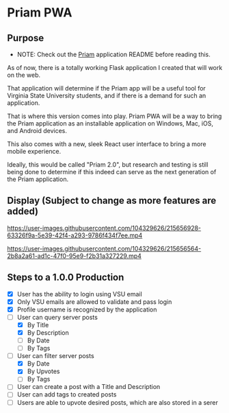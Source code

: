 # Priam PWA

## Purpose

- NOTE: Check out the [Priam](https://www.github.com/kingtechnician/priam) application README before reading this.

As of now, there is a totally working Flask application I created that will work on the web.

That application will determine if the Priam app will be a useful tool for Virginia State University students, and if there is a demand for such an application.

That is where this version comes into play. Priam PWA will be a way to bring the Priam application as an installable application on Windows, Mac, iOS, and Android devices.

This also comes with a new, sleek React user interface to bring a more mobile experience.

Ideally, this would be called "Priam 2.0", but research and testing is still being done to determine if this indeed can serve as the next generation of the Priam application.

## Display (Subject to change as more features are added)





https://user-images.githubusercontent.com/104329626/215656928-63326f9a-5e39-42f4-a293-9786f434f7ee.mp4


https://user-images.githubusercontent.com/104329626/215656564-2b8a2a61-ad1c-47f0-95e9-f2b31a327229.mp4

## Steps to a 1.0.0 Production

- [x] User has the ability to login using VSU email
- [x] Only VSU emails are allowed to validate and pass login
- [x] Profile username is recognized by the application
- [ ] User can query server posts
  - [x] By Title
  - [x] By Description
  - [ ] By Date
  - [ ] By Tags
- [ ] User can filter server posts
  - [x] By Date
  - [x] By Upvotes
  - [ ] By Tags
- [ ] User can create a post with a Title and Description
- [ ] User can add tags to created posts
- [ ] Users are able to upvote desired posts, which are also stored in a serer
